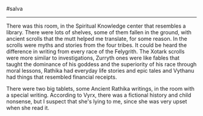 #salva 

---

There was this room, in the Spiritual Knowledge center that resembles a library. There were lots of shelves, some of them fallen in the ground, with ancient scrolls that the mutt helped me translate, for some reason. In the scrolls were myths and stories from the four tribes. It could be heard the difference in writing from every race of the Felygrith. The Xotark scrolls were more similar to investigations, Zurryth ones were like fables that taught the dominance of his goddess and the superiority of his race through moral lessons, Rathika had everyday life stories and epic tales and Vythanu had things that resembled financial receipts.

There were two big tablets, some Ancient Rathika writings, in the room with a special writing. According to Vyrx, there was a fictional history and child nonsense, but I suspect that she's lying to me, since she was very upset when she read it.
